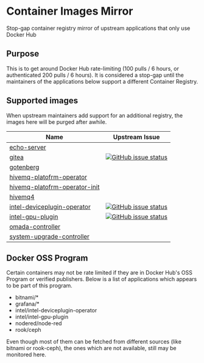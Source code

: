 # Container Images Mirror

Stop-gap container registry mirror of upstream applications that only use Docker Hub

## Purpose

This is to get around Docker Hub rate-limiting (100 pulls / 6 hours, or authenticated 200 pulls / 6 hours). It is considered a stop-gap until the maintainers of the applications below support a different Container Registry.

## Supported images

When upstream maintainers add support for an additional registry, the images here will be purged after awhile.

| Name                                                                                        | Upstream Issue                                                                                                                                                                                     |
|---------------------------------------------------------------------------------------------|----------------------------------------------------------------------------------------------------------------------------------------------------------------------------------------------------|
| [echo-server](https://github.com/ealenn/Echo-Server)                                        |                                                                                                                                                                                                    |
| [gitea](https://github.com/go-gitea/gitea)                                                  | [![GitHub issue status](https://img.shields.io/github/issues/detail/state/go-gitea/gitea/22922)](https://github.com/go-gitea/gitea/issues/22922)                                                   |
| [gotenberg](https://github.com/gotenberg/gotenberg)                                         |                                                                                                                                                                                                    |
| [hivemq-platofrm-operator](https://github.com/hivemq/hivemq-platofrm-operator)              |                                                                                                                                                                                                    |
| [hivemq-platofrm-operator-init](https://github.com/hivemq/hivemq-platofrm-operator-init)    |                                                                                                                                                                                                    |
| [hivemq4](https://github.com/hivemq/hivemq4)                                                |                                                                                                                                                                                                    |
| [intel-deviceplugin-operator](https://github.com/intel/intel-device-plugins-for-kubernetes) | [![GitHub issue status](https://img.shields.io/github/issues/detail/state/intel/intel-device-plugins-for-kubernetes/633)](https://github.com/intel/intel-device-plugins-for-kubernetes/issues/633) |
| [intel-gpu-plugin](https://github.com/intel/intel-device-plugins-for-kubernetes)            | [![GitHub issue status](https://img.shields.io/github/issues/detail/state/intel/intel-device-plugins-for-kubernetes/633)](https://github.com/intel/intel-device-plugins-for-kubernetes/issues/633) |
| [omada-controller](https://github.com/mbentley/docker-omada-controller)                     |                                                                                                                                                                                                    |
| [system-upgrade-controller](https://github.com/rancher/system-upgrade-controller)           |                                                                                                                                                                                                    |

## Docker OSS Program

Certain containers may not be rate limited if they are in Docker Hub's OSS Program or verified publishers. Below is a list of applications which appears to be part of this program.

- bitnami/*
- grafana/*
- intel/intel-deviceplugin-operator
- intel/intel-gpu-plugin
- nodered/node-red
- rook/ceph

Even though most of them can be fetched from different sources (like bitnami or rook-ceph), the ones which are not available, still may be monitored here.
